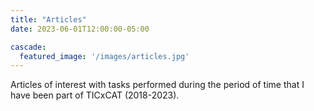 ```yaml
---
title: "Articles"
date: 2023-06-01T12:00:00-05:00

cascade:
  featured_image: '/images/articles.jpg'
---
```

Articles of interest with tasks performed during the period of time that I have been part of TICxCAT (2018-2023).
